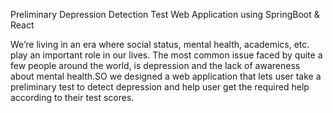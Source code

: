 Preliminary Depression Detection Test Web Application using SpringBoot & React


We’re living in an era where social status, mental health, academics, etc. play an important role in our lives. The most common issue faced by quite a few  people around the world, is depression and the lack of awareness about mental health.SO we designed a web application that lets user take a preliminary test to detect depression and help user get the required help according to their test scores.
